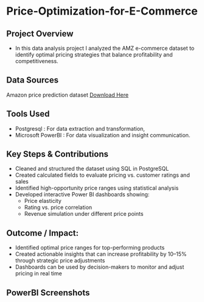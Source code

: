 # Price-Optimization-for-E-Commerce
## Project Overview
- In this data analysis project I analyzed the AMZ e-commerce dataset to identify optimal pricing strategies that balance profitability and competitiveness.

## Data Sources
Amazon price prediction dataset [Download Here](https://www.kaggle.com/datasets/asaniczka/usa-optimal-product-price-prediction)

## Tools Used
- Postgresql : For data extraction and transformation,
- Microsoft PowerBI : For data visualization and insight communication.

## Key Steps & Contributions
- Cleaned and structured the dataset using SQL in PostgreSQL
- Created calculated fields to evaluate pricing vs. customer ratings and sales
- Identified high-opportunity price ranges using statistical analysis
- Developed interactive Power BI dashboards showing:
     - Price elasticity
     - Rating vs. price correlation
     - Revenue simulation under different price points

## Outcome / Impact:
- Identified optimal price ranges for top-performing products
- Created actionable insights that can increase profitability by 10–15% through strategic price adjustments
- Dashboards can be used by decision-makers to monitor and adjust pricing in real time

## PowerBI Screenshots
